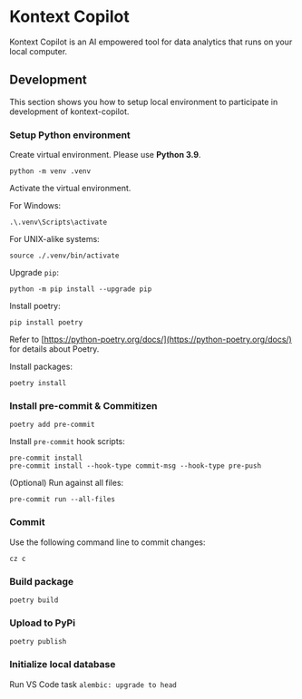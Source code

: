 # Kontext Copilot

Kontext Copilot is an AI empowered tool for data analytics that runs on your local computer.

## Development

This section shows you how to setup local environment to participate in development of kontext-copilot.

### Setup Python environment

Create virtual environment. Please use **Python 3.9**.

```
python -m venv .venv
```

Activate the virtual environment.

For Windows:

```
.\.venv\Scripts\activate
```

For UNIX-alike systems:

```
source ./.venv/bin/activate
```

Upgrade `pip`:

```
python -m pip install --upgrade pip
```

Install poetry:

```
pip install poetry
```

Refer to [https://python-poetry.org/docs/](https://python-poetry.org/docs/) for details about Poetry.

Install packages:

```
poetry install
```

### Install pre-commit & Commitizen

```
poetry add pre-commit
```

Install `pre-commit` hook scripts:

```
pre-commit install
pre-commit install --hook-type commit-msg --hook-type pre-push
```

(Optional) Run against all files:

```
pre-commit run --all-files
```

### Commit

Use the following command line to commit changes:

```
cz c
```

### Build package

```
poetry build
```

### Upload to PyPi

```
poetry publish
```

### Initialize local database

Run VS Code task `alembic: upgrade to head`

